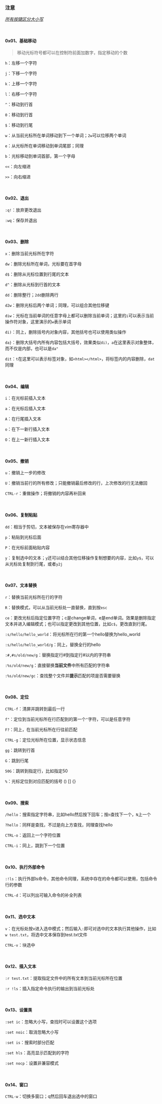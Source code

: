 ### 注意

*<u>所有按键区分大小写</u>*

<br/>

#### 0x01、基础移动

> 移动光标符号都可以在控制符前面加数字，指定移动的个数

`h`：左移一个字符

`j`：下移一个字符

`k`：上移一个字符

`l`：右移一个字符

`^`：移动到行首

`0`：移动到行首

`$`：移动到行尾

`w`：从当前光标所在单词移动到下一个单词；`2w`可以位移两个单词

`e`：从光标所在单词移动到单词尾部；同理

`b`：光标移动到单词首部，第一个字母

`<<`：向左缩进

`>>`：向右缩进

<br/>

#### 0x02、退出

`:q!`：放弃更改退出

`:wq`：保存并退出

<br/>

#### 0x03、删除

`x`：删除当前光标所在字符

`dw`：删除光标所在单词，光标要在首字母

`d$`：删除从光标位置到行尾的文本

`d^`：删除从光标到行首的文本

`dd`：删除整行；`2dd`删除两行

`d2w`：删除光标后两个单词；同理，可以组合其他位移键

`diw`：光标在当前单词的任意字母上都可以删除当前单词；这里的`i`可以表示当前操作符对象，这里演示的`w`表示单词

`di)`：同上，删除括号内对象内容，其他括号也可以使用类似操作

`da}`：删除大括号内所有内容包括大括号，效果类似`di)`，`a`在这里表示对象整体，而不仅是内部，也可以是`da"`

`dit`：`t`在这里可以表示标签对象，如`<html></html>`，将标签内的内容删除，`dat`同理

<br/>

#### 0x04、编辑

`i`：在光标前插入文本

`a`：在光标后插入文本

`A`：在行尾插入文本

`o`：在下一新行插入文本

`O`：在上一新行插入文本

<br/>

#### 0x05、撤销

`u`：撤销上一步的修改

`U`：撤销当前行的所有修改；只能撤销最后修改的行，上次修改的行无法撤回

`CTRL-r`：重做操作；将撤销的内容再补回来

<br/>

#### 0x06、复制粘贴

`dd`：相当于剪切，文本被保存在vim寄存器中

`p`：粘贴到光标后面

`P`：在光标前面粘贴内容

`y`：复制选中的文本；`y`还可以结合其他位移操作复制想要的内容，比如`y$`，可以从光标处复制到行尾，或者`y2j`

<br/>

#### 0x07、文本替换

`r`：替换当前光标所在行的字符

`R`：替换模式，可以从当前光标处一直替换，直到按`esc`

`ce`：更改光标后指定位置字符；c是change单词，e是end单词。效果是删除指定文本并进入编辑模式；也可以指定更改到其他位置，比如`c$`，更改直到行尾。

`:s/hello/hello_world`：将光标所在行的第一个hello替换为hello_world

`:s/hello/hello_world/g`：同上，替换全行的hello

`:#,#s/old/new/g`：替换指定行#到指定行#以内的字符串

`:%s/old/new/g`：直接替换**当前文件**中所有匹配的字符串

`:%s/old/new/gc`：查找整个文件并**提示**匹配的项是否需要替换

<br/>

#### 0x08、定位

`CTRL-f`：清屏并跳转到最后一行

`f"`：定位到当前光标所在行匹配到的第一个`"`字符，可以是任意字符

`F?`：同上，在当前光标所在行往前匹配

`CTRL-g`：定位光标所在位置，显示状态信息

`gg`：跳转到行首

`G`：跳到行尾

`50G`：跳转到指定行，比如指定50

`%`：光标定位到对应匹配的括号 () [] {}

<br/>

#### 0x09、搜索

`/hello`：搜索指定字符串，比如hello然后按下回车；按`n`查找下一个，`N`上一个

`?hello`：同样是查找，不过是向上方查找，同理查找hello

`CTRL-o`：返回上一个字符位置

`CTRL-i`：同上，跳到下一个位置

<br/>

#### 0x10、执行外部命令

`:!ls`：执行外部ls命令，其他命令同理，系统中存在的命令都可以使用，包括命令行的参数

`CTRL-d`：可以列出可输入命令的补全列表

<br/>

#### 0x11、选中文本

`v`：在光标处按v进入选中模式；然后输入`:`即可对选中的文本执行其他操作，比如`w test.txt`，将选中文本保存到test.txt文件

`CTRL-v`：块选中

<br/>

#### 0x12、插入文本

`:r test.txt`：提取指定文件中的所有文本到当前光标所在位置

`:r !ls`：插入指定命令执行的输出到当前光标处

<br/>

#### 0x13、设置类

`:set ic`：忽略大小写，查找时可以设置这个选项

`:set noic`：取消忽略大小写

`:set is`：搜索时部分匹配

`:set hls`：高亮显示匹配到的字符

`:set nocp`：设置非兼容模式

<br/>

#### 0x14、窗口

`CTRL-w`：切换多窗口；q然后回车退出选中的窗口
